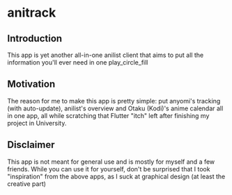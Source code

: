 # anitrack

## Introduction

This app is yet another all-in-one anilist client that aims to put all the information you'll ever need in one play_circle_fill

## Motivation

The reason for me to make this app is pretty simple: put anyomi's tracking (with auto-update), anilist's overview and Otaku (Kodi)'s anime calendar all in one app, all while scratching that Flutter "itch" left after finishing my project in University.

## Disclaimer

This app is not meant for general use and is mostly for myself and a few friends. While you can use it for yourself, don't be surprised that I took "inspiration" from the above apps, as I suck at graphical design (at least the creative part)
